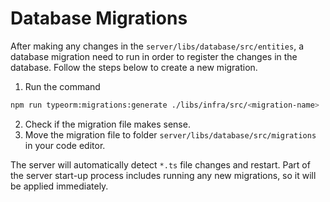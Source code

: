 # Database Migrations

After making any changes in the `server/libs/database/src/entities`, a database migration need to run in order to register the changes in the database. Follow the steps below to create a new migration.

1. Run the command

```bash
npm run typeorm:migrations:generate ./libs/infra/src/<migration-name>
```

2. Check if the migration file makes sense.
3. Move the migration file to folder `server/libs/database/src/migrations` in your code editor.

The server will automatically detect `*.ts` file changes and restart. Part of the server start-up process includes running any new migrations, so it will be applied immediately.
